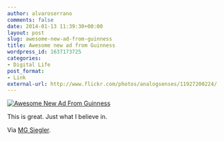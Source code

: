 ```yaml
---
author: alvaroserrano
comments: false
date: 2014-01-13 11:39:30+00:00
layout: post
slug: awesome-new-ad-from-guinness
title: Awesome new ad from Guinness
wordpress_id: 1637173725
categories:
- Digital Life
post_format:
- Link
external-url: http://www.flickr.com/photos/analogsenses/11927200224/
---
```


[![Awesome New Ad From Guinness](http://farm8.staticflickr.com/7457/11927200224_cfc4409505_o.jpg)](http://www.flickr.com/photos/analogsenses/11927200224/)

This is great. Just what I believe in.

Via [MG Siegler](http://parislemon.com/post/73141591301/brilliant-via-brilliant-ads-via).
